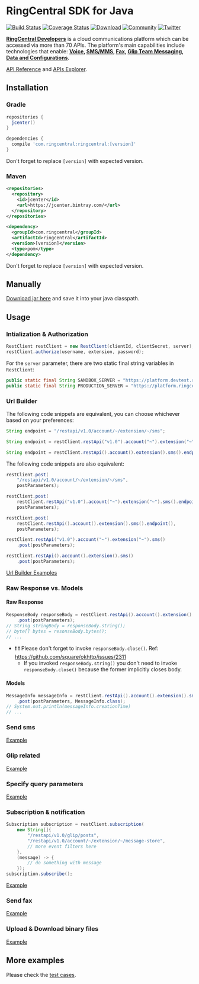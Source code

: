 # RingCentral SDK for Java

[![Build Status](https://travis-ci.org/ringcentral/ringcentral-java.svg?branch=master)](https://travis-ci.org/ringcentral/ringcentral-java)
[![Coverage Status](https://coveralls.io/repos/github/ringcentral/ringcentral-java/badge.svg?branch=master)](https://coveralls.io/github/ringcentral/ringcentral-java?branch=master)
[![Download](https://api.bintray.com/packages/tylerlong/maven/ringcentral/images/download.svg)](https://bintray.com/tylerlong/maven/ringcentral/_latestVersion)
[![Community](https://img.shields.io/badge/dynamic/json.svg?label=community&colorB=&suffix=%20users&query=$.approximate_people_count&uri=http%3A%2F%2Fapi.getsatisfaction.com%2Fcompanies%2F102909.json)](https://devcommunity.ringcentral.com/ringcentraldev)
[![Twitter](https://img.shields.io/twitter/follow/ringcentraldevs.svg?style=social&label=follow)](https://twitter.com/RingCentralDevs)

__[RingCentral Developers](https://developer.ringcentral.com/api-products)__ is a cloud communications platform which can be accessed via more than 70 APIs. The platform's main capabilities include technologies that enable:
__[Voice](https://developer.ringcentral.com/api-products/voice), [SMS/MMS](https://developer.ringcentral.com/api-products/sms), [Fax](https://developer.ringcentral.com/api-products/fax), [Glip Team Messaging](https://developer.ringcentral.com/api-products/team-messaging), [Data and Configurations](https://developer.ringcentral.com/api-products/configuration)__.

[API Reference](https://developer.ringcentral.com/api-docs/latest/index.html) and [APIs Explorer](https://developer.ringcentral.com/api-explorer/latest/index.html).

## Installation

### Gradle

```groovy
repositories {
  jcenter()
}

dependencies {
  compile 'com.ringcentral:ringcentral:[version]'
}
```

Don't forget to replace `[version]` with expected version.


### Maven

```xml
<repositories>
  <repository>
    <id>jcenter</id>
    <url>https://jcenter.bintray.com/</url>
  </repository>
</repositories>

<dependency>
  <groupId>com.ringcentral</groupId>
  <artifactId>ringcentral</artifactId>
  <version>[version]</version>
  <type>pom</type>
</dependency>
```

Don't forget to replace `[version]` with expected version.


## Manually

[Download jar here](https://bintray.com/tylerlong/maven/ringcentral/_latestVersion) and save it into your java classpath.


## Usage


### Intialization & Authorization

```java
RestClient restClient = new RestClient(clientId, clientSecret, server);
restClient.authorize(username, extension, password);
```

For the `server` parameter, there are two static final string variables in `RestClient`:

```java
public static final String SANDBOX_SERVER = "https://platform.devtest.ringcentral.com";
public static final String PRODUCTION_SERVER = "https://platform.ringcentral.com";
```


### Url Builder

The following code snippets are equivalent, you can choose whichever based on your preferences:

```java
String endpoint = "/restapi/v1.0/account/~/extension/~/sms";
```

```java
String endpoint = restClient.restApi("v1.0").account("~").extension("~").sms().endpoint();
```

```java
String endpoint = restClient.restApi().account().extension().sms().endpoint();
```

The following code snippets are also equivalent:

```java
restClient.post(
    "/restapi/v1.0/account/~/extension/~/sms",
    postParameters);
```

```java
restClient.post(
    restClient.restApi("v1.0").account("~").extension("~").sms().endpoint(),
    postParameters);
```

```java
restClient.post(
    restClient.restApi().account().extension().sms().endpoint(),
    postParameters);
```

```java
restClient.restApi("v1.0").account("~").extension("~").sms()
    .post(postParameters);
```

```java
restClient.restApi().account().extension().sms()
    .post(postParameters);
```

[Url Builder Examples](src/test/java/com/ringcentral/UrlBuilderTest.java)


### Raw Response vs. Models

#### Raw Response

```java
ResponseBody responseBody = restClient.restApi().account().extension().sms()
    .post(postParameters);
// String stringBody = responseBody.string();
// byte[] bytes = resonseBody.bytes();
// ...
```

- ❗️ ❗️ Please don't forget to invoke `responseBody.close()`. Ref: https://github.com/square/okhttp/issues/2311
    - If you invoked `responseBody.string()` you don't need to invoke `responseBody.close()` because the former implicitly closes body.


#### Models

```java
MessageInfo messageInfo = restClient.restApi().account().extension().sms()
    .post(postParameters, MessageInfo.class);
// System.out.println(messageInfo.creationTime)
// ...
```


### Send sms

[Example](src/test/java/com/ringcentral/SmsTest.java)


### Glip related

[Example](src/test/java/com/ringcentral/GlipTest.java)


### Specify query parameters

[Example](src/test/java/com/ringcentral/QueryParameterTest.java)


### Subscription & notification

```java
Subscription subscription = restClient.subscription(
    new String[]{
        "/restapi/v1.0/glip/posts",
        "/restapi/v1.0/account/~/extension/~/message-store",
        // more event filters here
    },
    (message) -> {
        // do something with message
    });
subscription.subscribe();
```

[Example](src/test/java/com/ringcentral/SubscriptionTest.java)


### Send fax

[Example](src/test/java/com/ringcentral/FaxTest.java)


### Upload & Download binary files

[Example](src/test/java/com/ringcentral/BinaryTest.java)


## More examples

Please check the [test cases](src/test/java/com/ringcentral).

